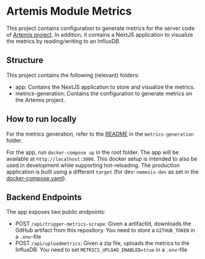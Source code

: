 # Artemis Module Metrics

This project contains configuration to generate metrics for the server code of [Artemis project](https://github.com/ls1intum/Artemis). In addition, it contains a NextJS application to visualize the metrics by reading/writing to an InfluxDB.

## Structure

This project contains the following (relevant) folders:

- app: Contains the NextJS application to store and visualize the metrics.
- metrics-generation: Contains the configuration to generate metrics on the Artemis project.

## How to run locally

For the metrics generation, refer to the [README](metrics-generation/README.md) in the `metrics-generation` folder.

For the app, run `docker-compose up` in the root folder. The app will be available at `http://localhost:3000`. This docker setup is intended to also be used in development while supporting hot-reloading. The production application is built using a different `target` (for dev: `nemesis-dev` as set in the [docker-compose.yaml](docker-compose.yml)).

## Backend Endpoints

The app exposes two public endpoints:
- POST `/api/trigger-metrics-scrape`: Given a artifactId, downloads the GitHub artifact from this repository. You need to store a `GITHUB_TOKEN` in a `.env`-file
- POST `/api/uploadmetrics`: Given a zip file, uploads the metrics to the InfluxDB. You need to set `METRICS_UPLOAD_ENABLED=true` in a `.env`-file
